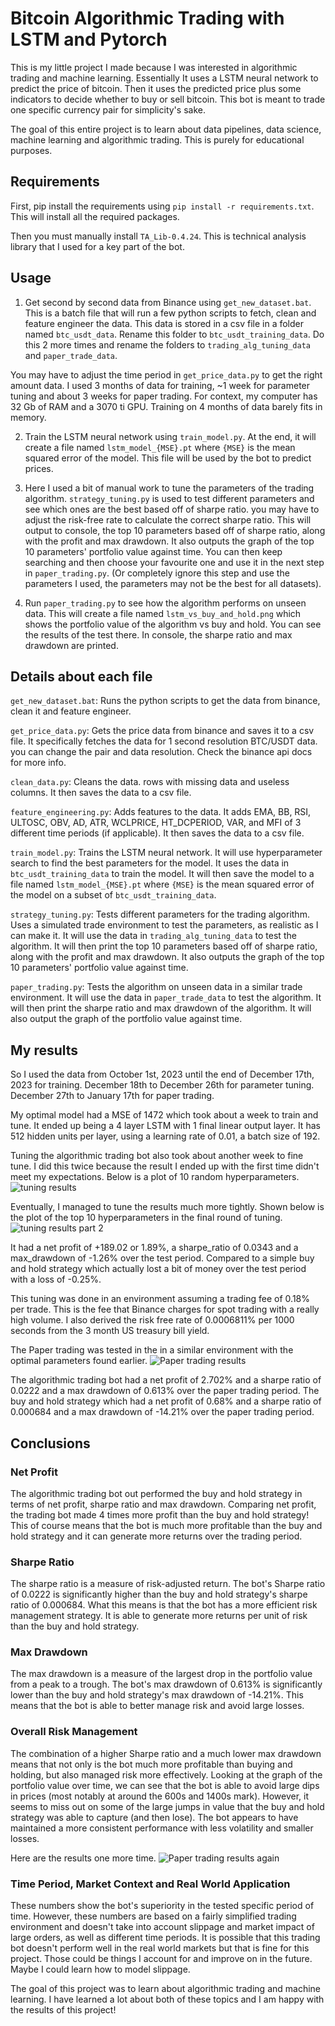 # Bitcoin Algorithmic Trading with LSTM and Pytorch
This is my little project I made because I was interested in algorithmic trading and machine learning.
Essentially It uses a LSTM neural network to predict the price of bitcoin. Then it uses the predicted price plus some indicators to decide whether to buy or sell bitcoin.
This bot is meant to trade one specific currency pair for simplicity's sake.

The goal of this entire project is to learn about data pipelines, data science, machine learning and algorithmic trading. This is purely for educational purposes.

## Requirements
First, pip install the requirements using `pip install -r requirements.txt`. This will install all the required packages.

Then you must manually install `TA_Lib-0.4.24`. This is technical analysis library that I used for a key part of the bot.

## Usage
1. Get second by second data from Binance using `get_new_dataset.bat`. This is a batch file that will run a few python scripts to fetch, clean and feature engineer the data.
This data is stored in a csv file in a folder named `btc_usdt_data`. Rename this folder to `btc_usdt_training_data`. Do this 2 more times and rename the folders to `trading_alg_tuning_data` and `paper_trade_data`.

You may have to adjust the time period in `get_price_data.py` to get the right amount data. I used 3 months of data for training, ~1 week for parameter tuning and about 3 weeks for paper trading. For context, my computer has 32 Gb of RAM and a 3070 ti GPU. Training on 4 months of data barely fits in memory.

2. Train the LSTM neural network using `train_model.py`. At the end, it will create a file named `lstm_model_{MSE}.pt` where `{MSE}` is the mean squared error of the model. This file will be used by the bot to predict prices.

3. Here I used a bit of manual work to tune the parameters of the trading algorithm. `strategy_tuning.py` is used to test different parameters and see which ones are the best based off of sharpe ratio. you may have to adjust the risk-free rate to calculate the correct sharpe ratio. This will output to console, the top 10 parameters based off of sharpe ratio, along with the profit and max drawdown. It also outputs the graph of the top 10 parameters' portfolio value against time. You can then keep searching and then choose your favourite one and use it in the next step in `paper_trading.py`. (Or completely ignore this step and use the parameters I used, the parameters may not be the best for all datasets).

4. Run `paper_trading.py` to see how the algorithm performs on unseen data. This will create a file named `lstm_vs_buy_and_hold.png` which shows the portfolio value of the algorithm vs buy and hold. You can see the results of the test there. In console, the sharpe ratio and max drawdown are printed.

## Details about each file
`get_new_dataset.bat`: Runs the python scripts to get the data from binance, clean it and feature engineer.

`get_price_data.py`: Gets the price data from binance and saves it to a csv file. It specifically fetches the data for 1 second resolution BTC/USDT data. you can change the pair and data resolution. Check the binance api docs for more info.

`clean_data.py`: Cleans the data. rows with missing data and useless columns. It then saves the data to a csv file.

`feature_engineering.py`: Adds features to the data. It adds EMA, BB, RSI, ULTOSC, OBV, AD, ATR, WCLPRICE, HT_DCPERIOD, VAR, and MFI of 3 different time periods (if applicable). It then saves the data to a csv file.

`train_model.py`: Trains the LSTM neural network. It will use hyperparameter search to find the best parameters for the model. It uses the data in `btc_usdt_training_data` to train the model. It will then save the model to a file named `lstm_model_{MSE}.pt` where `{MSE}` is the mean squared error of the model on a subset of `btc_usdt_training_data`. 

`strategy_tuning.py`: Tests different parameters for the trading algorithm. Uses a simulated trade environment to test the parameters, as realistic as I can make it. It will use the data in `trading_alg_tuning_data` to test the algorithm. It will then print the top 10 parameters based off of sharpe ratio, along with the profit and max drawdown. It also outputs the graph of the top 10 parameters' portfolio value against time.

`paper_trading.py`: Tests the algorithm on unseen data in a similar trade environment. It will use the data in `paper_trade_data` to test the algorithm. It will then print the sharpe ratio and max drawdown of the algorithm. It will also output the graph of the portfolio value against time.

## My results
So I used the data from October 1st, 2023 until the end of December 17th, 2023 for training. December 18th to December 26th for parameter tuning. December 27th to January 17th for paper trading. 

My optimal model had a MSE of 1472 which took about a week to train and tune. It ended up being a 4 layer LSTM with 1 final linear output layer. It has 512 hidden units per layer, using a learning rate of 0.01, a batch size of 192.

Tuning the algorithmic trading bot also took about another week to fine tune. I did this twice because the result I ended up with the first time didn't meet my expectations.
Below is a plot of 10 random hyperparameters.
![tuning results](./tuning_strategy.png)

Eventually, I managed to tune the results much more tightly. Shown below is the plot of the top 10 hyperparameters in the final round of tuning.
![tuning results part 2](./tuning_strategy_results.png)

It had a net profit of +189.02 or 1.89%, a sharpe_ratio of 0.0343 and a max_drawdown of -1.26% over the test period. 
Compared to a simple buy and hold strategy which actually lost a bit of money over the test period with a loss of -0.25%.

This tuning was done in an environment assuming a trading fee of 0.18% per trade. This is the fee that Binance charges for spot trading with a really high volume.
I also derived the risk free rate of 0.0006811% per 1000 seconds from the 3 month US treasury bill yield.

The Paper trading was tested in the in a similar environment with the optimal parameters found earlier. 
![Paper trading results](./lstm_vs_buy_and_hold.png)

The algorithmic trading bot had a net profit of 2.702% and a sharpe ratio of 0.0222 and a max drawdown of 0.613% over the paper trading period.
The buy and hold strategy which had a net profit of 0.68% and a sharpe ratio of 0.000684 and a max drawdown of -14.21% over the paper trading period.

## Conclusions

### Net Profit
The algorithmic trading bot out performed the buy and hold strategy in terms of net profit, sharpe ratio and max drawdown.
Comparing net profit, the trading bot made 4 times more profit than the buy and hold strategy! This of course means that the bot is much more profitable than the buy and hold strategy and it can generate more returns over the trading period.

### Sharpe Ratio
The sharpe ratio is a measure of risk-adjusted return. The bot's Sharpe ratio of 0.0222 is significantly higher than the buy and hold strategy's sharpe ratio of 0.000684. What this means is that the bot has a more efficient risk management strategy. It is able to generate more returns per unit of risk than the buy and hold strategy.

### Max Drawdown
The max drawdown is a measure of the largest drop in the portfolio value from a peak to a trough. The bot's max drawdown of 0.613% is significantly lower than the buy and hold strategy's max drawdown of -14.21%. This means that the bot is able to better manage risk and avoid large losses.

### Overall Risk Management
The combination of a higher Sharpe ratio and a much lower max drawdown means that not only is the bot much more profitable than buying and holding, but also managed risk more effectively. Looking at the graph of the portfolio value over time, we can see that the bot is able to avoid large dips in prices (most notably at around the 600s and 1400s mark). However, it seems to miss out on some of the large jumps in value that the buy and hold strategy was able to capture (and then lose). The bot appears to have maintained a more consistent performance with less volatility and smaller losses.

Here are the results one more time.
![Paper trading results again](./lstm_vs_buy_and_hold.png)

### Time Period, Market Context and Real World Application
These numbers show the bot's superiority in the tested specific period of time. However, these numbers are based on a fairly simplified trading environment and doesn't take into account slippage and market impact of large orders, as well as different time periods. It is possible that this trading bot doesn't perform well in the real world markets but that is fine for this project. Those could be things I account for and improve on in the future. Maybe I could learn how to model slippage.

The goal of this project was to learn about algorithmic trading and machine learning. I have learned a lot about both of these topics and I am happy with the results of this project!
